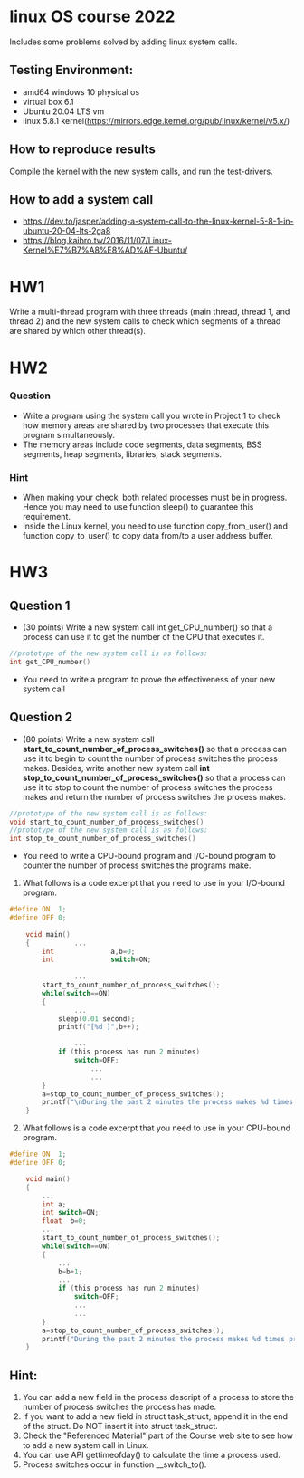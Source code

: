 # linux OS course 2022
Includes some problems solved by adding linux system calls.
## Testing Environment:
- amd64 windows 10 physical os
- virtual box 6.1
- Ubuntu 20.04 LTS vm
- linux 5.8.1 kernel(https://mirrors.edge.kernel.org/pub/linux/kernel/v5.x/)
## How to reproduce results
Compile the kernel with the new system calls, and run the test-drivers.
## How to add a system call
- https://dev.to/jasper/adding-a-system-call-to-the-linux-kernel-5-8-1-in-ubuntu-20-04-lts-2ga8
- https://blog.kaibro.tw/2016/11/07/Linux-Kernel%E7%B7%A8%E8%AD%AF-Ubuntu/

# HW1
Write a multi-thread program with three threads (main thread, thread 1, and thread 2) and the new system calls to check which segments of a thread are shared by which other thread(s).
# HW2 
### Question
- Write a program using the system call you wrote in Project 1 to check how memory areas are shared by two processes that execute this program simultaneously.
- The memory areas include code segments, data segments, BSS segments, heap segments, libraries, stack segments.
### Hint
- When making your check, both related processes must be in progress. Hence you may need to use function sleep() to guarantee this requirement.
- Inside the Linux kernel, you need to use function copy_from_user() and function copy_to_user() to copy data from/to a user address buffer.
# HW3 
## Question 1
- (30 points) Write a new system call int get_CPU_number() so that a process can use it to get the number of the CPU that executes it.
```c
//prototype of the new system call is as follows:     
int get_CPU_number()
```
- You need to write a program to prove the effectiveness of your new system call
## Question 2
- (80 points) Write a new system call **start_to_count_number_of_process_switches()** so that a process can use it to begin to count the number of process switches the process makes. Besides, write another new system call **int stop_to_count_number_of_process_switches()** so that a process can use it to stop to count the number of process switches the process makes and return the number of process switches the process makes.
```c
//prototype of the new system call is as follows:     
void start_to_count_number_of_process_switches()
//prototype of the new system call is as follows:     
int stop_to_count_number_of_process_switches()
```
- You need to write a CPU-bound program and I/O-bound program to counter the number of process switches the programs make.

1. What follows is a code excerpt that you need to use in your I/O-bound program.
```c
#define ON  1;
#define OFF 0;
 
    void main()
    {           ...
        int              a,b=0;
        int              switch=ON;
                     
                ...                 
        start_to_count_number_of_process_switches();
        while(switch==ON)
        {
                ...  
            sleep(0.01 second);
            printf("[%d ]",b++);

                ... 
            if (this process has run 2 minutes)
                switch=OFF;            
                    ...
                    ... 
        }
        a=stop_to_count_number_of_process_switches();
        printf("\nDuring the past 2 minutes the process makes %d times process switches.\n",a);
    }
```
2. What follows is a code excerpt that you need to use in your CPU-bound program.
```c
#define ON  1;
#define OFF 0;

    void main()
    {           
        ...  
        int a;
        int switch=ON;
        float  b=0;
        ...                   
        start_to_count_number_of_process_switches();
        while(switch==ON)
        {
            ...
            b=b+1;
            ...
            if (this process has run 2 minutes)
                switch=OFF;            
                ...
                ... 
        }
        a=stop_to_count_number_of_process_switches();
        printf("During the past 2 minutes the process makes %d times process switches.\n",a);
    }
```
## Hint:
1. You can add a new field in the process descript of a process to store the number of process switches the process has made.
2. If you want to add a new field in struct task_struct, append it in the end of the struct. Do NOT insert it into struct task_struct.
3. Check the "Referenced Material" part of the Course web site to see how to add a new system call in Linux.
4. You can use API gettimeofday() to calculate the time a process used.
5. Process switches occur in function __switch_to().
